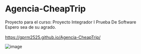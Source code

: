 # Agencia-CheapTrip
 Proyecto para el curso: Proyecto Integrador I Prueba De Software
 <br>Espero sea de su agrado.<br>
  <br>https://gprm2525.github.io/Agencia-CheapTrip/ </br>
 
![image](https://user-images.githubusercontent.com/74784411/119419003-e5ca9880-bcbe-11eb-8540-0b29e1c65f17.png)
